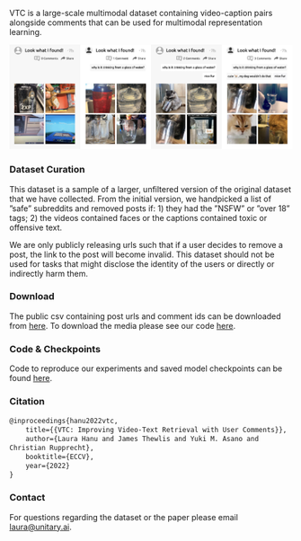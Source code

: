 VTC is a large-scale multimodal dataset containing video-caption pairs alongside comments that can be used for multimodal representation learning.

<p align="center">
<img src="https://raw.githubusercontent.com/unitaryai/VTC/main/vtc_fig.png">
</p>

### Dataset Curation

This dataset is a sample of a larger, unfiltered version of the original dataset that we have collected. From the initial version, we handpicked a list of ”safe” subreddits and removed posts if: 1) they had the ”NSFW” or ”over 18” tags; 2) the videos contained faces or the captions contained toxic or offensive text.

We are only publicly releasing urls such that if a user decides to remove a post, the link to the post will become invalid. This dataset should not be used for tasks that might disclose the identity of the users or directly or indirectly harm them.

### Download

The public csv containing post urls and comment ids can be downloaded from [here](https://github.com/unitaryai/VTC/releases/download/v0.1.0-alpha/VTC_v1.0_public.csv.tar.gz). To download the media please see our code [here](https://github.com/unitaryai/VTC-dataset).

### Code & Checkpoints

Code to reproduce our experiments and saved model checkpoints can be found [here](https://github.com/unitaryai/VTC).


### Citation

```text
@inproceedings{hanu2022vtc,
    title={{VTC: Improving Video-Text Retrieval with User Comments}},
    author={Laura Hanu and James Thewlis and Yuki M. Asano and Christian Rupprecht},
    booktitle={ECCV},
    year={2022}
}
```

### Contact

For questions regarding the dataset or the paper please email laura@unitary.ai.

